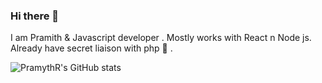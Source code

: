 ### Hi there 👋

I am Pramith & Javascript developer . Mostly works with React n Node js. 
Already have secret liaison with php 🍭 .

![PramythR's GitHub stats](https://github-readme-stats.vercel.app/api?username=PramythRra&show_icons=true&theme=radical)


